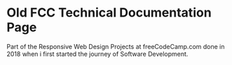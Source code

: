 # Old FCC Technical Documentation Page
Part of the Responsive Web Design Projects at freeCodeCamp.com done in 2018 when i first started the journey of Software Development.
